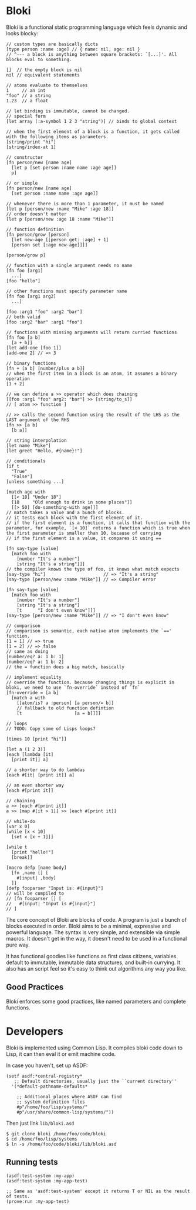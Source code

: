# Bloki
Bloki is a functional static programming language which feels dynamic and looks blocky:

    // custom types are basically dicts
    [type person :name :age] // { name: nil, age: nil }
    // ^--- a block is anything between square brackets: `[...]'. All blocks eval to something.
    
    []  // the empty block is nil
    nil // equivalent statements

    // atoms evaluate to themselves
    1     // an int
    "foo" // a string
    1.23  // a float
    
    // let binding is immutable, cannot be changed.
    // special form
    [let array (:a-symbol 1 2 3 "string")] // binds to global context
    
    // when the first element of a block is a function, it gets called with the following items as parameters.
    [string/print "hi"]
    [string/index-at 1]
          
    // constructor
    [fn person/new [name age]
      [let p [set person :name name :age age]]
      p]

    // or simple
    [fn person/new [name age]
      [set person :name name :age age]]
    
    // whenever there is more than 1 parameter, it must be named
    [let p [person/new :name "Mike" :age 18]]
    // order doesn't matter
    [let p [person/new :age 18 :name "Mike"]]
    
    // function definition
    [fn person/grow [person]
      [let new-age [[person get: :age] + 1]
      [person set [:age new-age]]]]

    [person/grow p]
    
    // function with a single argument needs no name
    [fn foo [arg1]
      ...]
    [foo "hello"]
    
    // other functions must specify parameter name
    [fn foo [arg1 arg2]
      ...]

    [foo :arg1 "foo" :arg2 "bar"]
    // both valid
    [foo :arg2 "bar" :arg1 "foo"]

    // functions with missing arguments will return curried functions
    [fn foo [a b]
      [a + b]]
    [let add-one [foo 1]]
    [add-one 2] // => 3
      
    // binary functions
    [fn + [a b] [number/plus a b]]
    // when the first item in a block is an atom, it assumes a binary operation
    [1 + 2]

    // we can define a >> operator which does chaining
    [[foo :arg1 "foo" arg2: "bar"] >> [string/to_s]]
    // [ atom >> function ]

    // >> calls the second function using the result of the LHS as the LAST argument of the RHS
    [fn >> [a b]
      [b a]]
      
    // string interpolation
    [let name "Mike"]
    [let greet "Hello, #{name}!"]
    
    // conditionals
    [if t
      "True"
      "False"]
    [unless something ...]
      
    [match age with
      [[< 18] "Under 18"]
      [18     "Old enough to drink in some places"]]
      [[> 50] [do-something-with age]]]
    // match takes a value and a bunch of blocks. 
    // it tests each block with the first element of it.
    // if the first element is a function, it calls that function with the parameter, for example, `[< 10]` returns a function which is true when the first parameter is smaller than 10, because of currying
    // if the first element is a value, it compares it using ==

    [fn say-type [value]
      [match foo with
        [number "It's a number"]
        [string "It's a string"]]]
    // the compiler knows the type of foo, it knows what match expects
    [say-type "hi"]                      // => "It's a string"
    [say-type [person/new :name "Mike"]] // => Compiler error

    [fn say-type [value]
      [match foo with
        [number "It's a number"]
        [string "It's a string"]
        [t      "I don't even know"]]]
    [say-type [person/new :name "Mike"]] // => "I don't even know"

    // comparison
    // comparison is semantic, each native atom implements the `==' function.
    [1 = 1] // => true
    [1 = 2] // => false
    // same as doing
    [number/eq? a: 1 b: 1]
    [number/eq? a: 1 b: 2]
    // the = function does a big match, basically
    
    // implement equality
    // override the function. because changing things is explicit in bloki, we need to use `fn-override` instead of `fn`
    [fn-override = [a b]
      [match a with
        [[atom/is? a :person] [a person/= b]]
        // fallback to old function defintion
        [t                    [a = b]]]]
    
    // loops
    // TODO: Copy some of Lisps loops?
    
    [times 10 [print "hi"]]
    
    [let a (1 2 3)]
    [each [lambda [it]
      [print it]] a]
      
    // a shorter way to do lambdas
    [each #[it| [print it]] a]

    // an even shorter way
    [each #[print it]]
    
    // chaining
    a >> [each #[print it]]
    a >> [map #[it > 1]] >> [each #[print it]]
    
    // while-do
    [var x 0]
    [while [x < 10] 
      [set x [x + 1]]]

    [while t
      [print "hello!"]
      [break]]

    [macro defp [name body]
      [fn ,name [] [
        #[input| ,body]
      ]]
    [defp fooparser "Input is: #{input}"]
    // will be compiled to
    // [fn fooparser [] [
    //   #[input| "Input is #{input}"]
    // ]

The core concept of Bloki are blocks of code. A program is just a bunch of blocks executed in order. Bloki aims to be a minimal, expressive and powerful language.
The syntax is very simple, and extensible via simple macros. It doesn't get in the way, it doesn't need to be used in a functional pure way.

It has functional goodies like functions as first class citizens, variables default to immutable, immutable data structures, and built-in currying. It also has
an script feel so it's easy to think out algorithms any way you like.

## Good Practices
Bloki enforces some good practices, like named parameters and complete functions.
    
# Developers
Bloki is implemented using Common Lisp. It compiles bloki code down to Lisp, it can then eval it or emit machine code.

In case you haven't, set up ASDF:

    (setf asdf:*central-registry*
       ;; Default directories, usually just the ``current directory''
      '(*default-pathname-defaults*
    
        ;; Additional places where ASDF can find
        ;; system definition files
        #p"/home/foo/lisp/systems/"
        #p"/usr/share/common-lisp/systems/"))

Then just link `lib/bloki.asd`

    $ git clone bloki /home/foo/code/bloki
    $ cd /home/foo/lisp/systems
    $ ln -s /home/foo/code/bloki/lib/bloki.asd

## Running tests

    (asdf:test-system :my-app)
    (asdf:test-system :my-app-test)
    
    ;; Same as 'asdf:test-system' except it returns T or NIL as the result of tests.
    (prove:run :my-app-test)